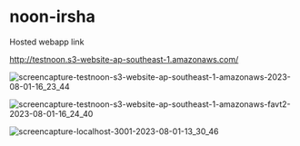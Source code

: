 # noon-irsha

Hosted webapp link

http://testnoon.s3-website-ap-southeast-1.amazonaws.com/

![screencapture-testnoon-s3-website-ap-southeast-1-amazonaws-2023-08-01-16_23_44](https://github.com/Irsha-Farwin25/noon-irsha/assets/64664765/ef3e4026-b69a-4e72-be43-9b3efc68c7e1)


![screencapture-testnoon-s3-website-ap-southeast-1-amazonaws-favt2-2023-08-01-16_24_40](https://github.com/Irsha-Farwin25/noon-irsha/assets/64664765/2bfbbe55-07cf-4519-90a5-00c923e2d264)


![screencapture-localhost-3001-2023-08-01-13_30_46](https://github.com/Irsha-Farwin25/noon-irsha/assets/64664765/74056a1e-ddae-4c47-9550-72f278d63b34)
